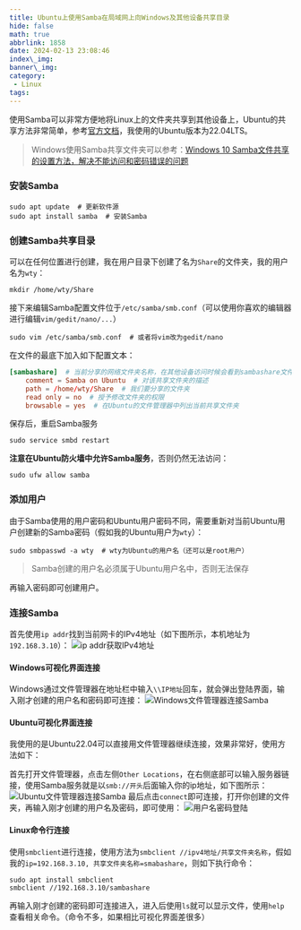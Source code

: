 ```yaml
---
title: Ubuntu上使用Samba在局域网上向Windows及其他设备共享目录
hide: false
math: true
abbrlink: 1858
date: 2024-02-13 23:08:46
index\_img:
banner\_img:
category:
 - Linux
tags:
---
```


使用Samba可以非常方便地将Linux上的文件夹共享到其他设备上，Ubuntu的共享方法非常简单，参考[官方文档](https://ubuntu.com/tutorials/install-and-configure-samba#1-overview)，我使用的Ubuntu版本为22.04LTS。

> Windows使用Samba共享文件夹可以参考：[Windows 10 Samba文件共享的设置方法，解决不能访问和密码错误的问题](https://www.51cto.com/article/658846.html)

### 安装Samba
```shell
sudo apt update  # 更新软件源
sudo apt install samba  # 安装Samba
```

### 创建Samba共享目录

可以在任何位置进行创建，我在用户目录下创建了名为`Share`的文件夹，我的用户名为`wty`：
```shell
mkdir /home/wty/Share
```

接下来编辑Samba配置文件位于`/etc/samba/smb.conf`（可以使用你喜欢的编辑器进行编辑`vim/gedit/nano/...`）
```shell
sudo vim /etc/samba/smb.conf  # 或者将vim改为gedit/nano
```

在文件的最底下加入如下配置文本：
```conf
[sambashare]  # 当前分享的网络文件夹名称，在其他设备访问时候会看到sambashare文件夹的目录，进入后就是来到path文件夹下
    comment = Samba on Ubuntu  # 对该共享文件夹的描述
    path = /home/wty/Share  # 我们要分享的文件夹
    read only = no  # 授予修改文件夹的权限
    browsable = yes  # 在Ubuntu的文件管理器中列出当前共享文件夹
```

保存后，重启Samba服务
```shell
sudo service smbd restart
```

**注意在Ubuntu防火墙中允许Samba服务**，否则仍然无法访问：
```shell
sudo ufw allow samba
```

### 添加用户

由于Samba使用的用户密码和Ubuntu用户密码不同，需要重新对当前Ubuntu用户创建新的Samba密码（假如我的Ubuntu用户为`wty`）：
```shell
sudo smbpasswd -a wty  # wty为Ubuntu的用户名（还可以是root用户）
```
> Samba创建的用户名必须属于Ubuntu用户名中，否则无法保存

再输入密码即可创建用户。

### 连接Samba

首先使用`ip addr`找到当前网卡的IPv4地址（如下图所示，本机地址为`192.168.3.10`）：
![ip addr获取IPv4地址](/figures/Linux/ip_addr.png)

#### Windows可视化界面连接
Windows通过文件管理器在地址栏中输入`\\IP地址`回车，就会弹出登陆界面，输入刚才创建的用户名和密码即可连接：
![Windows文件管理器连接Samba](/figures/Linux/Windows_connect_Samba.png)

#### Ubuntu可视化界面连接
我使用的是Ubuntu22.04可以直接用文件管理器继续连接，效果非常好，使用方法如下：

首先打开文件管理器，点击左侧`Other Locations`，在右侧底部可以输入服务器链接，使用Samba服务就是以`smb://开头`后面输入你的ip地址，如下图所示：
![Ubuntu文件管理器连接Samba](/figures/Linux/Ubuntu_connect_Samba.png)
最后点击`connect`即可连接，打开你创建的文件夹，再输入刚才创建的用户名及密码，即可使用：
![用户名密码登陆](/figures/Linux/Ubuntu_connect_Samba2.png)

#### Linux命令行连接

使用`smbclient`进行连接，使用方法为`smbclient //ipv4地址/共享文件夹名称`，假如我的`ip=192.168.3.10, 共享文件夹名称=smabashare`，则如下执行命令：
```shell
sudo apt install smbclient
smbclient //192.168.3.10/sambashare
```
再输入刚才创建的密码即可连接进入，进入后使用`ls`就可以显示文件，使用`help`查看相关命令。（命令不多，如果相比可视化界面差很多）


